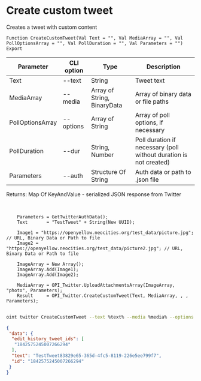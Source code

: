 ﻿---
sidebar_position: 1
---

# Create custom tweet
 Creates a tweet with custom content



`Function CreateCustomTweet(Val Text = "", Val MediaArray = "", Val PollOptionsArray = "", Val PollDuration = "", Val Parameters = "") Export`

  | Parameter | CLI option | Type | Description |
  |-|-|-|-|
  | Text | --text | String | Tweet text |
  | MediaArray | --media | Array of String, BinaryData | Array of binary data or file paths |
  | PollOptionsArray | --options | Array of String | Array of poll options, if necessary |
  | PollDuration | --dur | String, Number | Poll duration if necessary (poll without duration is not created) |
  | Parameters | --auth | Structure Of String | Auth data or path to .json file |

  
  Returns:  Map Of KeyAndValue - serialized JSON response from Twitter

<br/>




```bsl title="Code example"
    Parameters = GetTwitterAuthData();
    Text       = "TestTweet" + String(New UUID);

    Image1 = "https://openyellow.neocities.org/test_data/picture.jpg"; // URL, Binary Data or Path to file
    Image2 = "https://openyellow.neocities.org/test_data/picture2.jpg"; // URL, Binary Data or Path to file

    ImageArray = New Array();
    ImageArray.Add(Image1);
    ImageArray.Add(Image2);

    MediaArray = OPI_Twitter.UploadAttachmentsArray(ImageArray, "photo", Parameters);
    Result     = OPI_Twitter.CreateCustomTweet(Text, MediaArray, , , Parameters);
```



```sh title="CLI command example"
    
oint twitter CreateCustomTweet --text %text% --media %media% --options %options% --dur %dur% --auth %auth%

```

```json title="Result"
{
 "data": {
  "edit_history_tweet_ids": [
   "1842575245007266294"
  ],
  "text": "TestTweet83829e65-365d-4fc5-8119-226e5ee799f7",
  "id": "1842575245007266294"
 }
}
```
